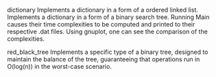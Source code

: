 dictionary
Implements a dictionary in a form of a ordered linked list.
Implements a dictionary in a form of a binary search tree.
Running Main causes their time complexities to be computed and printed to their respective .dat files.
Using gnuplot, one can see the comparison of the complexities.

red_black_tree
Implements a specific type of a binary tree, designed to maintain the balance of the tree, guaranteeing that operations run in O(log(n)) in the worst-case scenario.